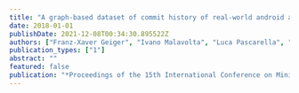 ```yaml
---
title: "A graph-based dataset of commit history of real-world android apps"
date: 2018-01-01
publishDate: 2021-12-08T00:34:30.895522Z
authors: ["Franz-Xaver Geiger", "Ivano Malavolta", "Luca Pascarella", "Fabio Palomba", "Dario Di Nucci", "Alberto Bacchelli"]
publication_types: ["1"]
abstract: ""
featured: false
publication: "*Proceedings of the 15th International Conference on Mining Software Repositories*"
---
```


